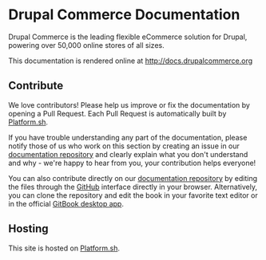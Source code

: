# Drupal Commerce Documentation

Drupal Commerce is the leading flexible eCommerce solution for Drupal, powering over 50,000 online stores of all sizes.

This documentation is rendered online at http://docs.drupalcommerce.org

## Contribute

We love contributors! Please help us improve or fix the documentation by opening a Pull Request. Each Pull Request is automatically built by [Platform.sh](https://platform.sh).

If you have trouble understanding any part of the documentation, please notify those of us who work on this section by creating an issue in our [documentation repository](https://github.com/drupalcommerce/commerce-docs) and clearly explain what you don't understand and why - we're happy to hear from you, your contribution helps everyone!

You can also contribute directly on our [documentation repository](https://github.com/drupalcommerce/commerce-docs) by editing the files through the [GitHub](https://github.com/) interface directly in your browser. Alternatively, you can clone the repository and edit the book in your favorite text editor or in the official [GitBook desktop app](https://github.com/GitbookIO/editor).

## Hosting

This site is hosted on [Platform.sh](https://platform.sh).
